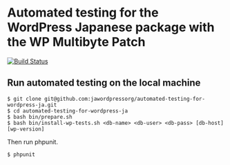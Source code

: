# Automated testing for the WordPress Japanese package with the WP Multibyte Patch

[![Build Status](https://travis-ci.org/jawordpressorg/automated-testing-for-wordpress-ja.svg?branch=master)](https://travis-ci.org/jawordpressorg/automated-testing-for-wordpress-ja)

## Run automated testing on the local machine

```
$ git clone git@github.com:jawordpressorg/automated-testing-for-wordpress-ja.git
$ cd automated-testing-for-wordpress-ja
$ bash bin/prepare.sh
$ bash bin/install-wp-tests.sh <db-name> <db-user> <db-pass> [db-host] [wp-version]
```

Then run phpunit.

```
$ phpunit
```
